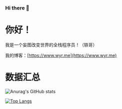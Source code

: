### Hi there 👋
# 你好！

我是一个妄图改变世界的全栈程序员！（轶哥）

我的博客：[https://www.wyr.me](https://www.wyr.me)

# 数据汇总

![Anurag's GitHub stats](https://github-readme-stats-eta-ruddy.vercel.app/api?username=yi-ge&theme=dark&show_icons=true&locale=cn&hide_title=true&count_private=true&include_all_commits=true&cache_seconds=7200)


[![Top Langs](https://github-readme-stats-eta-ruddy.vercel.app/api/top-langs/?username=yi-ge&layout=compact&locale=cn&theme=dark&langs_count=10&hide=javascript,html,css,cmake,C%23,shell,tsql,tcl&cache_seconds=7200)](https://github.com/yi-ge)

